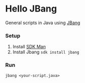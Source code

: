 # Hello JBang

General scripts in Java using [JBang](https://www.jbang.dev/)
 
### Setup
    
1. Install [SDK Man](https://sdkman.io/)
2. Install Jbang ```sdk install jbang```


### Run

```
jbang <your-script.java>
```
